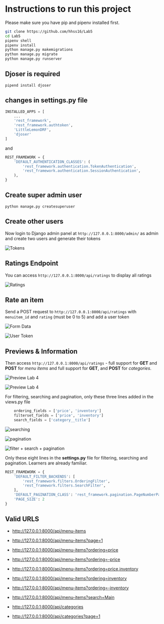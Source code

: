 # Instructions to run this project

Please make sure you have pip and pipenv installed first. 

```sh
git clone https://github.com/hhss16/Lab5
cd Lab5
pipenv shell
pipenv install 
python manage.py makemigrations 
python manage.py migrate
python manage.py runserver
```

## Djoser is required

`pipend install djoser`

## changes in settings.py file 

```python 
INSTALLED_APPS = [
    ...
    'rest_framework',
    'rest_framework.authtoken',
    'LittleLemonDRF',
    'djoser'
]

```

and 

```python
REST_FRAMEWORK = {
    'DEFAULT_AUTHENTICATION_CLASSES': (
        'rest_framework.authentication.TokenAuthentication',
        'rest_framework.authentication.SessionAuthentication',
    ),
}
```

## Create super admin user

```
python manage.py createsuperuser
```

## Create other users

Now login to Django admin panel at `http://127.0.0.1:8000/admin/` as admin and create two users and generate their tokens

![Tokens](https://res.cloudinary.com/dpebhamdp/image/upload/v1667839615/Labs/Lab5/django-admin-tokens_jyly6x.png)

## Ratings Endpoint 
You can access `http://127.0.0.1:8000/api/ratings` to display all ratings

![Ratings](https://res.cloudinary.com/dpebhamdp/image/upload/v1667839615/Labs/Lab5/display-ratings_ayqeu8.png)

## Rate an item
Send a POST request to `http://127.0.0.1:8000/api/ratings` with `menuitem_id` and `rating` (must be 0 to 5) and add a user token 

![Form Data](https://res.cloudinary.com/dpebhamdp/image/upload/v1667839615/Labs/Lab5/add-rating-as-adrian_rxbmzz.png)

![User Token](https://res.cloudinary.com/dpebhamdp/image/upload/v1667839615/Labs/Lab5/add-rating-adrian-user-token_uuduvx.png)



## Previews & Information

Then access `http://127.0.0.1:8000/api/ratings` - full support for **GET** and **POST** for *menu items* and full support for **GET**, and **POST** for *categories*. 

![Preview Lab 4](https://res.cloudinary.com/dpebhamdp/image/upload/v1667830608/Labs/Lab%204/categories_fkzqmm.png)

![Preview Lab 4](https://res.cloudinary.com/dpebhamdp/image/upload/v1667830608/Labs/Lab%204/menu-items_jaua4i.png)


For filtering, searching and pagination, only these three lines added in the views.py file 

```python
    ordering_fields = ['price', 'inventory']
    filterset_fields = ['price', 'inventory']
    search_fields = ['category__title']
```

![searching](https://res.cloudinary.com/dpebhamdp/image/upload/v1667830607/Labs/Lab%204/search_seecz8.png)

![pagination](https://res.cloudinary.com/dpebhamdp/image/upload/v1667830607/Labs/Lab%204/pagination_srxean.png)

![filter + search + pagination](https://res.cloudinary.com/dpebhamdp/image/upload/v1667830608/Labs/Lab%204/search_filter_pagination_hnhgrh.png)


Only these eight lines in the **settings.py** file for filtering, searching and pagination. Learners are already familiar. 

```python
REST_FRAMEWORK = {
    'DEFAULT_FILTER_BACKENDS': [
        'rest_framework.filters.OrderingFilter',
        'rest_framework.filters.SearchFilter',
    ],
    'DEFAULT_PAGINATION_CLASS': 'rest_framework.pagination.PageNumberPagination',
    'PAGE_SIZE': 2
}
```

## Valid URLS
* http://127.0.0.1:8000/api/menu-items 
* http://127.0.0.1:8000/api/menu-items?page=1
* http://127.0.0.1:8000/api/menu-items?ordering=price
* http://127.0.0.1:8000/api/menu-items?ordering=-price
* http://127.0.0.1:8000/api/menu-items?ordering=price,inventory
* http://127.0.0.1:8000/api/menu-items?ordering=inventory
* http://127.0.0.1:8000/api/menu-items?ordering=-inventory
* http://127.0.0.1:8000/api/menu-items?search=Main

* http://127.0.0.1:8000/api/categories
* http://127.0.0.1:8000/api/categories?page=1 
